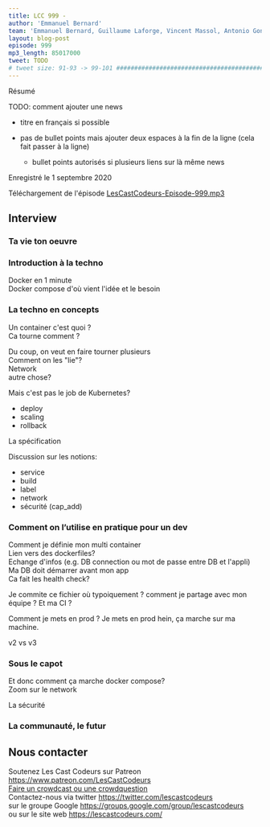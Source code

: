 ```yaml
---
title: LCC 999 - 
author: 'Emmanuel Bernard'
team: 'Emmanuel Bernard, Guillaume Laforge, Vincent Massol, Antonio Goncalves, Arnaud Heritier, Audrey Neveu'
layout: blog-post
episode: 999
mp3_length: 85017000
tweet: TODO
# tweet size: 91-93 -> 99-101 #######################################################################
---
```

Résumé

TODO: comment ajouter une news

* titre en français si possible
* pas de bullet points mais ajouter deux espaces à la fin de la ligne (cela fait passer à la ligne)  

    * bullet points autorisés si plusieurs liens sur là même news

Enregistré le 1 septembre 2020

Téléchargement de l'épisode [LesCastCodeurs-Episode-999.mp3](https://traffic.libsyn.com/lescastcodeurs/LesCastCodeurs-Episode-999.mp3)

## Interview

### Ta vie ton oeuvre

### Introduction à la techno

Docker en 1 minute  
Docker compose d'où vient l'idée et le besoin  

### La techno en concepts

Un container c'est quoi ?  
Ca tourne comment ?  

Du coup, on veut en faire tourner plusieurs  
Comment on les "lie"?  
Network  
autre chose?  

Mais c'est pas le job de Kubernetes?  

* deploy
* scaling
* rollback


La spécification  

Discussion sur les notions:

* service
* build
* label
* network
* sécurité (cap_add)


### Comment on l’utilise en pratique pour un dev

Comment je définie mon multi container  
Lien vers des dockerfiles?  
Echange d'infos (e.g. DB connection ou mot de passe entre DB et l'appli)  
Ma DB doit démarrer avant mon app  
Ca fait les health check?  


Je commite ce fichier où typoiquement ?
comment je partage avec mon équipe ?
Et ma CI ?

Comment je mets en prod ?  Je mets en prod hein, ça marche sur ma machine.  

v2 vs v3  

### Sous le capot

Et donc comment ça marche docker compose?  
Zoom sur le network 

La sécurité  

### La communauté, le futur

## Nous contacter

Soutenez Les Cast Codeurs sur Patreon <https://www.patreon.com/LesCastCodeurs>  
[Faire un crowdcast ou une crowdquestion](https://lescastcodeurs.com/crowdcasting/)  
Contactez-nous via twitter <https://twitter.com/lescastcodeurs>  
sur le groupe Google <https://groups.google.com/group/lescastcodeurs>  
ou sur le site web <https://lescastcodeurs.com/>
<!-- vim: set spelllang=fr : -->